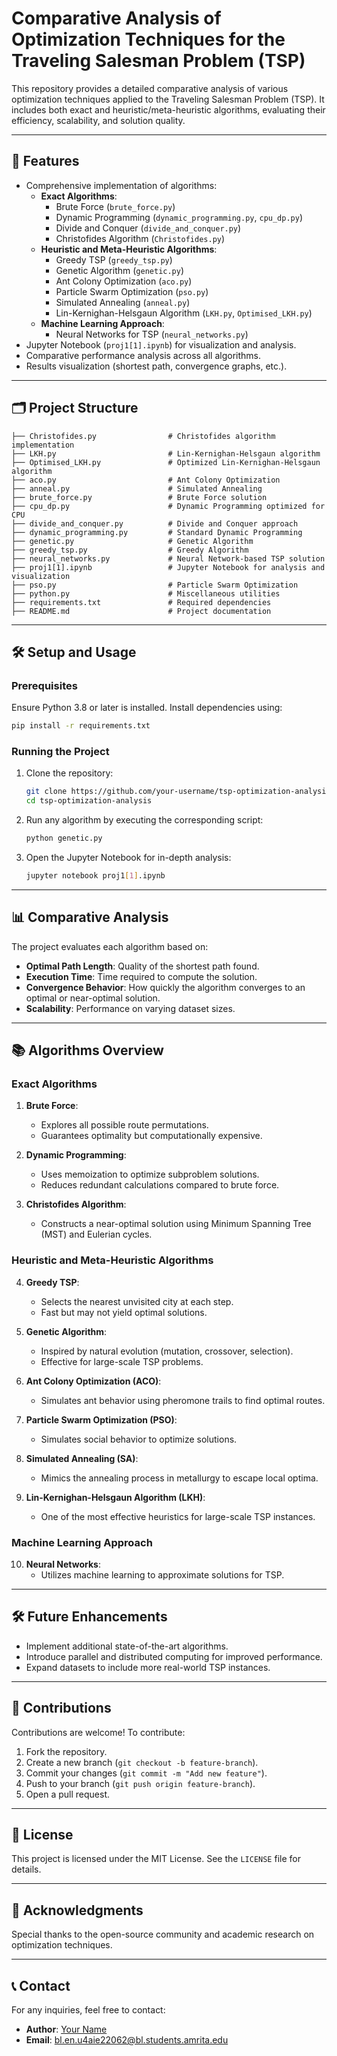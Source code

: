 
# Comparative Analysis of Optimization Techniques for the Traveling Salesman Problem (TSP)

This repository provides a detailed comparative analysis of various optimization techniques applied to the Traveling Salesman Problem (TSP). It includes both exact and heuristic/meta-heuristic algorithms, evaluating their efficiency, scalability, and solution quality.

---

## 🚀 Features
- Comprehensive implementation of algorithms:
  - **Exact Algorithms**:
    - Brute Force (`brute_force.py`)
    - Dynamic Programming (`dynamic_programming.py`, `cpu_dp.py`)
    - Divide and Conquer (`divide_and_conquer.py`)
    - Christofides Algorithm (`Christofides.py`)
  - **Heuristic and Meta-Heuristic Algorithms**:
    - Greedy TSP (`greedy_tsp.py`)
    - Genetic Algorithm (`genetic.py`)
    - Ant Colony Optimization (`aco.py`)
    - Particle Swarm Optimization (`pso.py`)
    - Simulated Annealing (`anneal.py`)
    - Lin-Kernighan-Helsgaun Algorithm (`LKH.py`, `Optimised_LKH.py`)
  - **Machine Learning Approach**:
    - Neural Networks for TSP (`neural_networks.py`)
- Jupyter Notebook (`proj1[1].ipynb`) for visualization and analysis.
- Comparative performance analysis across all algorithms.
- Results visualization (shortest path, convergence graphs, etc.).

---

## 🗂️ Project Structure

```plaintext
├── Christofides.py                # Christofides algorithm implementation
├── LKH.py                         # Lin-Kernighan-Helsgaun algorithm
├── Optimised_LKH.py               # Optimized Lin-Kernighan-Helsgaun algorithm
├── aco.py                         # Ant Colony Optimization
├── anneal.py                      # Simulated Annealing
├── brute_force.py                 # Brute Force solution
├── cpu_dp.py                      # Dynamic Programming optimized for CPU
├── divide_and_conquer.py          # Divide and Conquer approach
├── dynamic_programming.py         # Standard Dynamic Programming
├── genetic.py                     # Genetic Algorithm
├── greedy_tsp.py                  # Greedy Algorithm
├── neural_networks.py             # Neural Network-based TSP solution
├── proj1[1].ipynb                 # Jupyter Notebook for analysis and visualization
├── pso.py                         # Particle Swarm Optimization
├── python.py                      # Miscellaneous utilities
├── requirements.txt               # Required dependencies
├── README.md                      # Project documentation
```

---

## 🛠️ Setup and Usage

### Prerequisites
Ensure Python 3.8 or later is installed. Install dependencies using:
```bash
pip install -r requirements.txt
```

### Running the Project
1. Clone the repository:
   ```bash
   git clone https://github.com/your-username/tsp-optimization-analysis.git
   cd tsp-optimization-analysis
   ```
2. Run any algorithm by executing the corresponding script:
   ```bash
   python genetic.py
   ```
3. Open the Jupyter Notebook for in-depth analysis:
   ```bash
   jupyter notebook proj1[1].ipynb
   ```

---

## 📊 Comparative Analysis

The project evaluates each algorithm based on:
- **Optimal Path Length**: Quality of the shortest path found.
- **Execution Time**: Time required to compute the solution.
- **Convergence Behavior**: How quickly the algorithm converges to an optimal or near-optimal solution.
- **Scalability**: Performance on varying dataset sizes.

---

## 📚 Algorithms Overview

### Exact Algorithms
1. **Brute Force**:
   - Explores all possible route permutations.
   - Guarantees optimality but computationally expensive.

2. **Dynamic Programming**:
   - Uses memoization to optimize subproblem solutions.
   - Reduces redundant calculations compared to brute force.

3. **Christofides Algorithm**:
   - Constructs a near-optimal solution using Minimum Spanning Tree (MST) and Eulerian cycles.

### Heuristic and Meta-Heuristic Algorithms
4. **Greedy TSP**:
   - Selects the nearest unvisited city at each step.
   - Fast but may not yield optimal solutions.

5. **Genetic Algorithm**:
   - Inspired by natural evolution (mutation, crossover, selection).
   - Effective for large-scale TSP problems.

6. **Ant Colony Optimization (ACO)**:
   - Simulates ant behavior using pheromone trails to find optimal routes.

7. **Particle Swarm Optimization (PSO)**:
   - Simulates social behavior to optimize solutions.

8. **Simulated Annealing (SA)**:
   - Mimics the annealing process in metallurgy to escape local optima.

9. **Lin-Kernighan-Helsgaun Algorithm (LKH)**:
   - One of the most effective heuristics for large-scale TSP instances.

### Machine Learning Approach
10. **Neural Networks**:
    - Utilizes machine learning to approximate solutions for TSP.


---

## 🛠️ Future Enhancements
- Implement additional state-of-the-art algorithms.
- Introduce parallel and distributed computing for improved performance.
- Expand datasets to include more real-world TSP instances.

---

## 🤝 Contributions

Contributions are welcome! To contribute:
1. Fork the repository.
2. Create a new branch (`git checkout -b feature-branch`).
3. Commit your changes (`git commit -m "Add new feature"`).
4. Push to your branch (`git push origin feature-branch`).
5. Open a pull request.

---

## 📝 License

This project is licensed under the MIT License. See the `LICENSE` file for details.

---

## 🙌 Acknowledgments
Special thanks to the open-source community and academic research on optimization techniques.

---

## 📞 Contact

For any inquiries, feel free to contact:
- **Author**: [Your Name](https://github.com/Nikhil6524)
- **Email**: bl.en.u4aie22062@bl.students.amrita.edu
